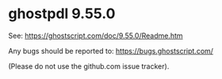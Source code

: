 # ghostpdl 9.55.0

See:
https://ghostscript.com/doc/9.55.0/Readme.htm

Any bugs should be reported to:
https://bugs.ghostscript.com/

(Please do not use the github.com issue tracker).
